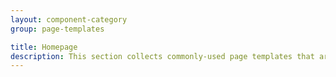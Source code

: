 ```yaml
---
layout: component-category
group: page-templates

title: Homepage
description: This section collects commonly-used page templates that are useful as a starting point for similar use cases.
---
```

